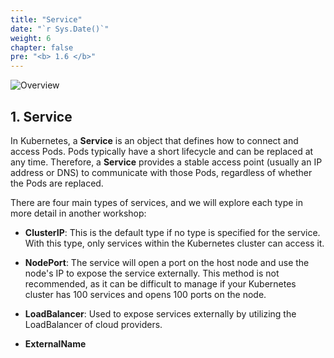 ```yaml
---
title: "Service"
date: "`r Sys.Date()`"
weight: 6
chapter: false
pre: "<b> 1.6 </b>"
---
```


![Overview](/fcj-ss2-workshop-001/images/1-Basic_concepts./07.png)

## 1. Service

In Kubernetes, a **Service** is an object that defines how to connect and access Pods. Pods typically have a short lifecycle and can be replaced at any time. Therefore, a **Service** provides a stable access point (usually an IP address or DNS) to communicate with those Pods, regardless of whether the Pods are replaced.

There are four main types of services, and we will explore each type in more detail in another workshop:

- **ClusterIP**: This is the default type if no type is specified for the service. With this type, only services within the Kubernetes cluster can access it.

- **NodePort**: The service will open a port on the host node and use the node's IP to expose the service externally. This method is not recommended, as it can be difficult to manage if your Kubernetes cluster has 100 services and opens 100 ports on the node.

- **LoadBalancer**: Used to expose services externally by utilizing the LoadBalancer of cloud providers.

- **ExternalName**
